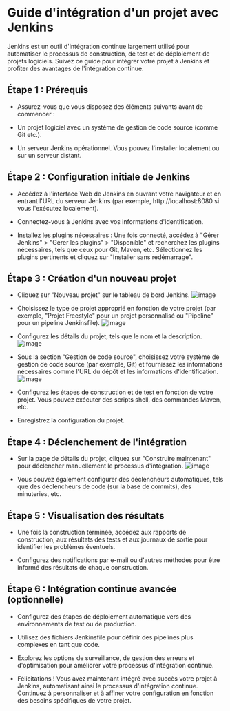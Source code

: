 # Guide d'intégration d'un projet avec Jenkins

Jenkins est un outil d'intégration continue largement utilisé pour automatiser le processus de construction, de test et de déploiement de projets logiciels. Suivez ce guide pour intégrer votre projet à Jenkins et profiter des avantages de l'intégration continue.

## **Étape 1 : Prérequis**

- Assurez-vous que vous disposez des éléments suivants avant de commencer :

- Un projet logiciel avec un système de gestion de code source (comme Git etc.).
- Un serveur Jenkins opérationnel. Vous pouvez l'installer localement ou sur un serveur distant.

## **Étape 2 : Configuration initiale de Jenkins**

- Accédez à l'interface Web de Jenkins en ouvrant votre navigateur et en entrant l'URL du serveur Jenkins (par exemple, http://localhost:8080 si vous l'exécutez localement).

- Connectez-vous à Jenkins avec vos informations d'identification.

- Installez les plugins nécessaires : Une fois connecté, accédez à "Gérer Jenkins" > "Gérer les plugins" > "Disponible" et recherchez les plugins nécessaires, tels que ceux pour Git, Maven, etc. Sélectionnez les plugins pertinents et cliquez sur "Installer sans redémarrage".

## **Étape 3 : Création d'un nouveau projet**

- Cliquez sur "Nouveau projet" sur le tableau de bord Jenkins.
  ![image](https://github.com/kplr-training/CICD-workshops/assets/123752166/0fb8cb40-cb47-4134-acb2-512860c1a964)

- Choisissez le type de projet approprié en fonction de votre projet (par exemple, "Projet Freestyle" pour un projet personnalisé ou "Pipeline" pour un pipeline Jenkinsfile).
![image](https://github.com/kplr-training/CICD-workshops/assets/123752166/df9224f4-324f-4bbc-b358-62fe0e330291)

- Configurez les détails du projet, tels que le nom et la description.
![image](https://github.com/kplr-training/CICD-workshops/assets/123752166/38060ffd-8213-4d41-b520-4b74fd50b6ea)

- Sous la section "Gestion de code source", choisissez votre système de gestion de code source (par exemple, Git) et fournissez les informations nécessaires comme l'URL du dépôt et les informations d'identification.
![image](https://github.com/kplr-training/CICD-workshops/assets/123752166/927f8e78-e098-4453-b9e7-f7f2859103b5)

- Configurez les étapes de construction et de test en fonction de votre projet. Vous pouvez exécuter des scripts shell, des commandes Maven, etc.

- Enregistrez la configuration du projet.

## **Étape 4 : Déclenchement de l'intégration**

- Sur la page de détails du projet, cliquez sur "Construire maintenant" pour déclencher manuellement le processus d'intégration.
  ![image](https://github.com/kplr-training/CICD-workshops/assets/123752166/9347bb50-910b-418a-8e71-19af2928bd8e)


- Vous pouvez également configurer des déclencheurs automatiques, tels que des déclencheurs de code (sur la base de commits), des minuteries, etc.

## **Étape 5 : Visualisation des résultats**

- Une fois la construction terminée, accédez aux rapports de construction, aux résultats des tests et aux journaux de sortie pour identifier les problèmes éventuels.

- Configurez des notifications par e-mail ou d'autres méthodes pour être informé des résultats de chaque construction.

## **Étape 6 : Intégration continue avancée (optionnelle)**

- Configurez des étapes de déploiement automatique vers des environnements de test ou de production.

- Utilisez des fichiers Jenkinsfile pour définir des pipelines plus complexes en tant que code.

- Explorez les options de surveillance, de gestion des erreurs et d'optimisation pour améliorer votre processus d'intégration continue.

- Félicitations ! Vous avez maintenant intégré avec succès votre projet à Jenkins, automatisant ainsi le processus d'intégration continue. Continuez à personnaliser et à affiner votre configuration en fonction des besoins spécifiques de votre projet.
